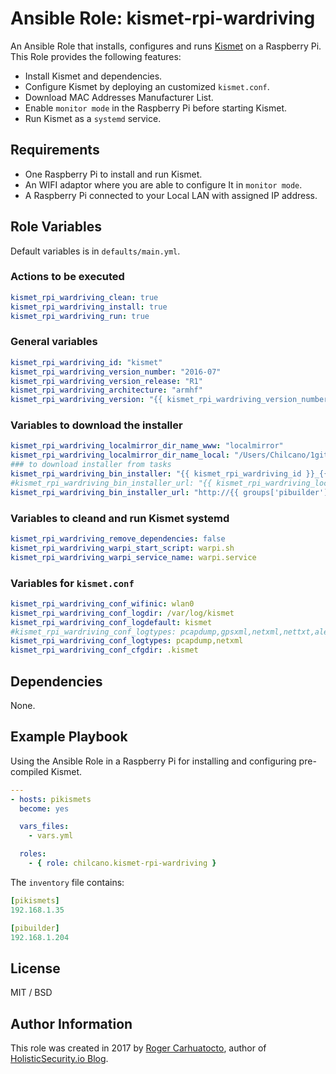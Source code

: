 # Ansible Role: kismet-rpi-wardriving

An Ansible Role that installs, configures and runs [Kismet](http://www.kismetwireless.net) on a Raspberry Pi.
This Role provides the following features:

- Install Kismet and dependencies.
- Configure Kismet by deploying an customized `kismet.conf`.
- Download MAC Addresses Manufacturer List.
- Enable `monitor mode` in the Raspberry Pi before starting Kismet.
- Run Kismet as a `systemd` service.

## Requirements

- One Raspberry Pi to install and run Kismet.
- An WIFI adaptor where you are able to configure It in `monitor mode`.
- A Raspberry Pi connected to your Local LAN with assigned IP address.

## Role Variables

Default variables is in `defaults/main.yml`.

### Actions to be executed
```yaml
kismet_rpi_wardriving_clean: true
kismet_rpi_wardriving_install: true
kismet_rpi_wardriving_run: true
```

### General variables
```yaml
kismet_rpi_wardriving_id: "kismet"
kismet_rpi_wardriving_version_number: "2016-07"
kismet_rpi_wardriving_version_release: "R1"
kismet_rpi_wardriving_architecture: "armhf"
kismet_rpi_wardriving_version: "{{ kismet_rpi_wardriving_version_number }}-{{ kismet_rpi_wardriving_version_release }}"
```

### Variables to download the installer
```yaml
kismet_rpi_wardriving_localmirror_dir_name_www: "localmirror"
kismet_rpi_wardriving_localmirror_dir_name_local: "/Users/Chilcano/1github-repo/binaries/"
### to download installer from tasks
kismet_rpi_wardriving_bin_installer: "{{ kismet_rpi_wardriving_id }}_{{ kismet_rpi_wardriving_version }}_{{ kismet_rpi_wardriving_architecture }}.deb"
#kismet_rpi_wardriving_bin_installer_url: "{{ kismet_rpi_wardriving_localmirror_dir_name_local }}{{ kismet_rpi_wardriving_bin_installer }}"
kismet_rpi_wardriving_bin_installer_url: "http://{{ groups['pibuilder'][0] }}/{{ kismet_rpi_wardriving_localmirror_dir_name_www }}/{{ kismet_rpi_wardriving_bin_installer }}"
```

### Variables to cleand and run Kismet systemd
```yaml
kismet_rpi_wardriving_remove_dependencies: false
kismet_rpi_wardriving_warpi_start_script: warpi.sh
kismet_rpi_wardriving_warpi_service_name: warpi.service
```

### Variables for `kismet.conf`
```yaml
kismet_rpi_wardriving_conf_wifinic: wlan0
kismet_rpi_wardriving_conf_logdir: /var/log/kismet
kismet_rpi_wardriving_conf_logdefault: kismet
#kismet_rpi_wardriving_conf_logtypes: pcapdump,gpsxml,netxml,nettxt,alert
kismet_rpi_wardriving_conf_logtypes: pcapdump,netxml
kismet_rpi_wardriving_conf_cfgdir: .kismet
```

## Dependencies

None.

## Example Playbook

Using the Ansible Role in a Raspberry Pi for installing and configuring pre-compiled Kismet.

```yaml
---
- hosts: pikismets
  become: yes

  vars_files:
    - vars.yml

  roles:
    - { role: chilcano.kismet-rpi-wardriving }
```

The `inventory` file contains:
```yaml
[pikismets]
192.168.1.35

[pibuilder]
192.168.1.204
```


## License

MIT / BSD

## Author Information

This role was created in 2017 by [Roger Carhuatocto](https://www.linkedin.com/in/rcarhuatocto), author of [HolisticSecurity.io Blog](https://holisticsecurity.io).
